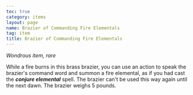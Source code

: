 ```yaml
---
toc: true
category: items
layout: page
name: Brazier of Commanding Fire Elementals
tag: item
title: Brazier of Commanding Fire Elementals 
---
```

_Wondrous item, rare_ 

While a fire burns in this brass brazier, you can use an action to speak the brazier's command word and summon a fire elemental, as if you had cast the **_conjure elemental_** spell. The brazier can't be used this way again until the next dawn. The brazier weighs 5 pounds. 